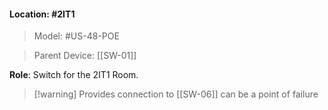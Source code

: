 #### Location: #2IT1 

> Model: #US-48-POE

> Parent Device: [[SW-01]]

**Role**: Switch for the 2IT1 Room.

> [!warning] Provides connection to [[SW-06]] can be a point of failure
